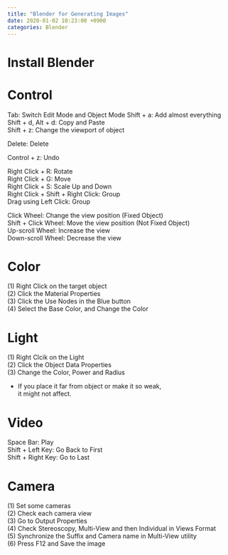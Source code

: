 ```yaml
---
title: "Blender for Generating Images"
date: 2020-01-02 10:23:00 +0900
categories: Blender
---
```


# Install Blender


# Control     
Tab: Switch Edit Mode and Object Mode
Shift + a: Add almost everything      
Shift + d, Alt + d: Copy and Paste     
Shift + z: Change the viewport of object

Delete: Delete

Control + z: Undo

Right Click + R: Rotate     
Right Click + G: Move     
Right Click + S: Scale Up and Down  
Right Click + Shift + Right Click: Group      
Drag using Left Click: Group

Click Wheel: Change the view position (Fixed Object)      
Shift + Click Wheel: Move the view position (Not Fixed Object)      
Up-scroll Wheel: Increase the view      
Down-scroll Wheel: Decrease the view      


# Color      
(1) Right Click on the target object      
(2) Click the Material Properties     
(3) Click the Use Nodes in the Blue button      
(4) Select the Base Color, and Change the Color     


# Light     
(1) Right Clcik on the Light      
(2) Click the Object Data Properties      
(3) Change the Color, Power and Radius      
* If you place it far from object or make it so weak,     
it might not affect.


# Video      
Space Bar: Play     
Shift + Left Key: Go Back to First      
Shift + Right Key: Go to Last


# Camera      
(1) Set some cameras      
(2) Check each camera view      
(3) Go to Output Properties     
(4) Check Stereoscopy, Multi-View and then Individual in Views Format     
(5) Synchronize the Suffix and Camera name in Multi-View utility      
(6) Press F12 and Save the image
